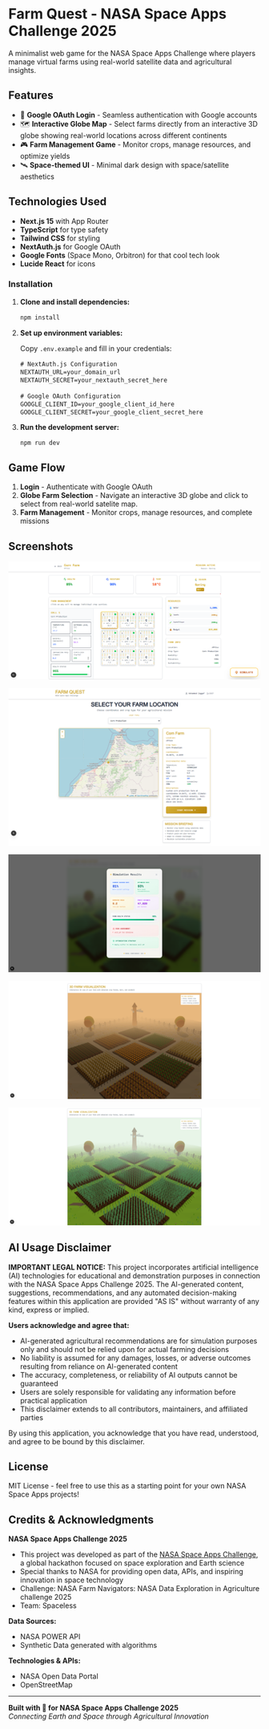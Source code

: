 # Farm Quest - NASA Space Apps Challenge 2025

A minimalist web game for the NASA Space Apps Challenge where players manage virtual farms using real-world satellite data and agricultural insights.

## Features

- 🔐 **Google OAuth Login** - Seamless authentication with Google accounts
- 🗺️ **Interactive Globe Map** - Select farms directly from an interactive 3D globe showing real-world locations across different continents
- 🎮 **Farm Management Game** - Monitor crops, manage resources, and optimize yields
- 🛰️ **Space-themed UI** - Minimal dark design with space/satellite aesthetics

## Technologies Used

- **Next.js 15** with App Router
- **TypeScript** for type safety
- **Tailwind CSS** for styling
- **NextAuth.js** for Google OAuth
- **Google Fonts** (Space Mono, Orbitron) for that cool tech look
- **Lucide React** for icons

### Installation

1. **Clone and install dependencies:**
   ```bash
   npm install
   ```

2. **Set up environment variables:**
   
   Copy `.env.example` and fill in your credentials:
   ```env
   # NextAuth.js Configuration
   NEXTAUTH_URL=your_domain_url
   NEXTAUTH_SECRET=your_nextauth_secret_here
   
   # Google OAuth Configuration
   GOOGLE_CLIENT_ID=your_google_client_id_here
   GOOGLE_CLIENT_SECRET=your_google_client_secret_here
   ```

3. **Run the development server:**
   ```bash
   npm run dev
   ```

## Game Flow

1. **Login** - Authenticate with Google OAuth
2. **Globe Farm Selection** - Navigate an interactive 3D globe and click to select from real-world satelite map.
3. **Farm Management** - Monitor crops, manage resources, and complete missions

## Screenshots

![Farm Selection Globe](./screenshot-0.png)

![Game Interface](./screenshot-1.png)

![Farm Dashboard](./screenshot-2.png)

![3D Farm View](./screenshot-3.png)

![3D Farm View](./screenshot-4.png)

## AI Usage Disclaimer

**IMPORTANT LEGAL NOTICE:** This project incorporates artificial intelligence (AI) technologies for educational and demonstration purposes in connection with the NASA Space Apps Challenge 2025. The AI-generated content, suggestions, recommendations, and any automated decision-making features within this application are provided "AS IS" without warranty of any kind, express or implied. 

**Users acknowledge and agree that:**
- AI-generated agricultural recommendations are for simulation purposes only and should not be relied upon for actual farming decisions
- No liability is assumed for any damages, losses, or adverse outcomes resulting from reliance on AI-generated content
- The accuracy, completeness, or reliability of AI outputs cannot be guaranteed
- Users are solely responsible for validating any information before practical application
- This disclaimer extends to all contributors, maintainers, and affiliated parties

By using this application, you acknowledge that you have read, understood, and agree to be bound by this disclaimer.

## License

MIT License - feel free to use this as a starting point for your own NASA Space Apps projects!

## Credits & Acknowledgments

**NASA Space Apps Challenge 2025**
- This project was developed as part of the [NASA Space Apps Challenge](https://www.spaceappschallenge.org/), a global hackathon focused on space exploration and Earth science
- Special thanks to NASA for providing open data, APIs, and inspiring innovation in space technology
- Challenge: NASA Farm Navigators: NASA Data Exploration in Agriculture challenge 2025
- Team: Spaceless

**Data Sources:**
- NASA POWER API
- Synthetic Data generated with algorithms

**Technologies & APIs:**
- NASA Open Data Portal
- OpenStreetMap

---

**Built with 💚 for NASA Space Apps Challenge 2025**  
*Connecting Earth and Space through Agricultural Innovation*


